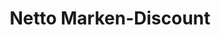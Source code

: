 ---
title: "Netto Marken-Discount"
url: /garching-an-der-alz/netto-marken-discount/
shop: Supermarkt
---